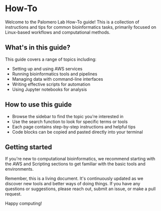 # How-To

Welcome to the Palomero Lab How-To guide!
This is a collection of instructions and tips for common bioinformatics tasks,
primarily focused on Linux-based workflows and computational methods.

## What's in this guide?

This guide covers a range of topics including:

- Setting up and using AWS services
- Running bioinformatics tools and pipelines
- Managing data with command-line interfaces
- Writing effective scripts for automation
- Using Jupyter notebooks for analysis

## How to use this guide

- Browse the sidebar to find the topic you're interested in
- Use the search function to look for specific terms or tools
- Each page contains step-by-step instructions and helpful tips
- Code blocks can be copied and pasted directly into your terminal

## Getting started

If you're new to computational bioinformatics, we recommend starting with the AWS and
Scripting sections to get familiar with the basic tools and environments.

Remember, this is a living document.
It's continuously updated as we discover new tools and better ways of doing things.
If you have any questions or suggestions, please reach out, submit an issue, or
make a pull request.

Happy computing!
